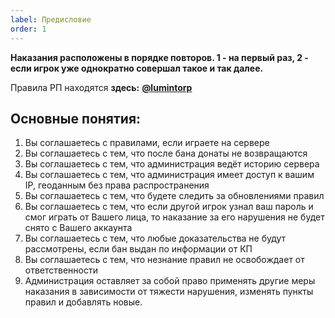 ```yaml
---
label: Предисловие
order: 1
---
```

**Наказания расположены в порядке повторов.
1 - на первый раз, 2 - если игрок уже однократно совершал такое и так далее.**

Правила РП находятся **здесь:** [**@lumintorp**](https://t.me/lumintorp)  

## Основные понятия:

1. Вы соглашаетесь с правилами, если играете на сервере
2. Вы соглашаетесь с тем, что после бана донаты не возвращаются
3. Вы соглашаетесь с тем, что администрация ведёт историю сервера
4. Вы соглашаетесь с тем, что администрация имеет доступ к вашим IP, геоданным без права распространения
5. Вы соглашаетесь с тем, что будете следить за обновлениями правил
6. Вы соглашаетесь с тем, что если другой игрок узнал ваш пароль и смог играть от Вашего лица, то наказание за его нарушения не будет снято с Вашего аккаунта
7. Вы соглашаетесь с тем, что любые доказательства не будут рассмотрены, если бан выдан по информации от КП
8. Вы соглашаетесь с тем, что незнание правил не освобождает от ответственности
9. Администрация оставляет за собой право применять другие меры наказания в зависимости от тяжести нарушения, изменять пункты правил и добавлять новые.